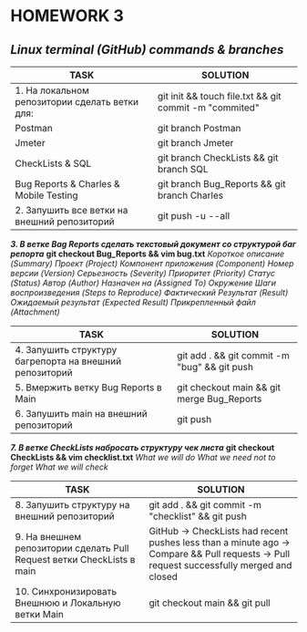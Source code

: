 # HOMEWORK 3

## _Linux terminal (GitHub) commands & branches_

| TASK | SOLUTION |
| ------ | ------ |
| 1. На локальном репозитории сделать ветки для: | git init && touch file.txt && git commit -m "commited" |
| Postman | git branch Postman |
| Jmeter | git branch Jmeter |
| CheckLists & SQL | git branch CheckLists && git branch SQL |
| Bug Reports & Charles & Mobile Testing | git branch Bug_Reports && git branch Charles |
| 2. Запушить все ветки на внешний репозиторий | git push -u --all |

***3. В ветке Bag Reports сделать текстовый документ со структурой баг репорта***
**git checkout Bug_Reports && vim bug.txt**
*Короткое описание (Summary)
Проект (Project)
Компонент приложения (Component)
Номер версии (Version)
Серьезность (Severity)
Приоритет (Priority)
Статус (Status)
Автор (Author)
Назначен на (Assigned To)
Окружение
Шаги воспроизведения (Steps to Reproduce)
Фактический Результат (Result)
Ожидаемый результат (Expected Result)
Прикрепленный файл (Attachment)*

| TASK | SOLUTION |
| ------ | ------ |
| 4. Запушить структуру багрепорта на внешний репозиторий | git add . && git commit -m "bug" && git push |
| 5. Вмержить ветку Bug Reports в Main | git checkout main && git merge Bug_Reports |
| 6. Запушить main на внешний репозиторий | git push |


***7. В ветке CheckLists набросать структуру чек листа***
**git checkout CheckLists && vim checklist.txt**
*What we will do
What we need not to forget
What we will check*

| TASK | SOLUTION |
| ------ | ------ |
| 8. Запушить структуру на внешний репозиторий | git add . && git commit -m "checklist" && git push |
| 9. На внешнем репозитории сделать Pull Request ветки CheckLists в main | GitHub -> CheckLists had recent pushes less than a minute ago -> Compare && Pull requests -> Pull request successfully merged and closed |
| 10. Синхронизировать Внешнюю и Локальную ветки Main| git checkout main && git pull |